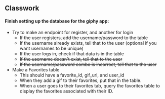 ## Classwork

#### Finish setting up the database for the giphy app:

- Try to make an endpoint for register, and another for login
    - ~~If the user registers, add the username/password to the table~~
    - If the username already exists, tell that to the user (optional if you want usernames to be unique)
    - ~~If the user logs in, check if that data is in the table~~
    - ~~If the username doesn't exist, tell that to the user~~
    - ~~If the username/password combo is incorrect, tell that to the user~~
- Make a Favorites table
    - This should have a favorite_id, gif_url, and user_id
    - When they add a gif to their favorites, put that in the table.
    - When a user goes to their favorites tab, query the favorites table to display the favorites associated with their ID.